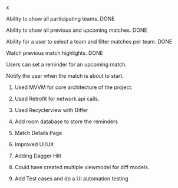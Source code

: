 x

Ability to show all participating teams.
DONE

Ability to show all previous and upcoming matches.
DONE

Ability for a user to select a team and filter matches per team.
DONE

Watch previous match highlights.
DONE

Users can set a reminder for an upcoming match.


Notify the user when the match is about to start.




1. Used MVVM for core architecture of the project.
2. Used Retrofit for network api calls.
3. Used Recyclerview with Differ 

4. Add room database to store the reminders
5. Match Details Page
6. Improved UI/UX
7. Adding Dagger Hilt
8. Could have created multiple viewmodel for diff models.
9. Add Test cases and do a UI automation testing